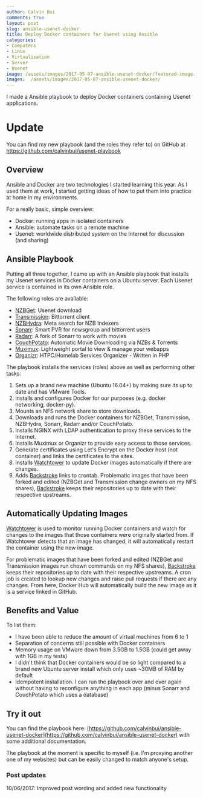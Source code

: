 ```yaml
---
author: Calvin Bui
comments: true
layout: post
slug: ansible-usenet-docker
title: Deploy Docker containers for Usenet using Ansible
categories:
- Computers
- Linux
- Virtualisation
- Server
- Usenet
image: /assets/images/2017-05-07-ansible-usenet-docker/featured-image.jpg
images:  /assets/images/2017-05-07-ansible-usenet-docker/
---
```


I made a Ansible playbook to deploy Docker containers containing Usenet applications.

<!-- more -->

# Update

You can find my new playbook (and the roles they refer to) on GitHub at https://github.com/calvinbui/usenet-playbook

## Overview

Ansible and Docker are two technologies I started learning this year. As I used them at work, I started getting ideas of how to put them into practice at home in my environments.

For a really basic, simple overview:

-   Docker: running apps in isolated containers
-   Ansible: automate tasks on a remote machine
-   Usenet: worldwide distributed system on the Internet for discussion (and sharing)

## Ansible Playbook

Putting all three together, I came up with an Ansible playbook that installs my Usenet services in Docker containers on a Ubuntu server. Each Usenet service is contained in its own Ansible role.

The following roles are available:

-   [NZBGet](https://nzbget.net/): Usenet download
-   [Transmission](https://transmissionbt.com/): Bittorrent client
-   [NZBHydra](https://github.com/theotherp/nzbhydra): Meta search for NZB Indexers
-   [Sonarr](https://sonarr.tv/): Smart PVR for newsgroup and bittorrent users
-   [Radarr](https://radarr.video/): A fork of Sonarr to work with movies
-   [CouchPotato](https://couchpota.to/): Automatic Movie Downloading via NZBs & Torrents
-   [Muximux](https://github.com/mescon/Muximux): Lightweight portal to view & manage your webapps
-   [Organizr](https://github.com/causefx/Organizr): HTPC/Homelab Services Organizer - Written in PHP

The playbook installs the services (roles) above as well as performing other tasks:

1.  Sets up a brand new machine (Ubuntu 16.04+) by making sure its up to date and has VMware Tools.
2.  Installs and configures Docker for our purposes (e.g. docker networking, docker-py).
3.  Mounts an NFS network share to store downloads.
4.  Downloads and runs the Docker containers for NZBGet, Transmission, NZBHydra, Sonarr, Radarr and/or CouchPotato.
5.  Installs NGINX with LDAP authentication to proxy these services to the Internet.
6.  Installs Muximux or Organizr to provide easy access to those services.
7.  Generate certificates using Let's Encrypt on the Docker host (not container) and links the certificates to the sites.
8.  Installs [Watchtower](https://hub.docker.com/r/v2tec/watchtower/) to update Docker images automatically if there are changes.
9.  Adds [Backstroke](https://backstroke.us) links to crontab. Problematic images that have been forked and edited (NZBGet and Transmission change owners on my NFS shares), [Backstroke](https://backstroke.us) keeps their repositories up to date with their respective upstreams.

## Automatically Updating Images

[Watchtower](https://hub.docker.com/r/v2tec/watchtower/) is used to monitor running Docker containers and watch for changes to the images that those containers were originally started from. If Watchtower detects that an image has changed, it will automatically restart the container using the new image.

For problematic images that have been forked and edited (NZBGet and Transmission images run chown commands on my NFS shares), [Backstroke](https://backstroke.us) keeps their repositories up to date with their respective upstreams. A cron job is created to lookup new changes and raise pull requests if there are any changes. From here, Docker Hub will automatically build the new image as it is a service linked in GitHub.

## Benefits and Value

To list them:

-   I have been able to reduce the amount of virtual machines from 6 to 1
-   Separation of concerns still possible with Docker containers
-   Memory usage on VMware down from 3.5GB to 1.5GB (could get away with 1GB in my tests)
-   I didn't think that Docker containers would be so light compared to a brand new Ubuntu server install which only uses ~30MB of RAM by default
-   Idempotent installation. I can run the playbook over and over again without having to reconfigure anything in each app (minus Sonarr and CouchPotato which uses a database)

## Try it out

You can find the playbook here: [https://github.com/calvinbui/ansible-usenet-docker](https://github.com/calvinbui/ansible-usenet-docker) with some additional documentation.

The playbook at the moment is specific to myself (i.e. I'm proxying another one of my websites) but can be easily changed to match anyone's setup.

### Post updates

10/06/2017: Improved post wording and added new functionality
